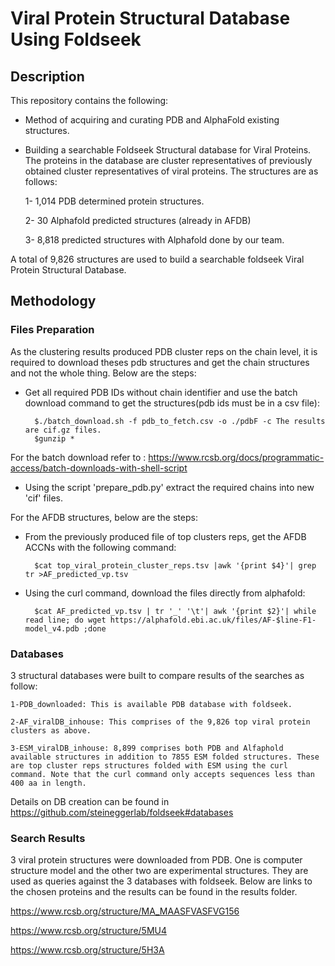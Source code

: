 # Viral Protein Structural Database Using Foldseek

## Description
This repository contains the following:
- Method of acquiring and curating PDB and AlphaFold existing structures.
- Building a searchable Foldseek Structural database for Viral Proteins. The proteins in the database are cluster representatives of previously obtained cluster representatives of viral proteins. The structures are as follows:

    1- 1,014 PDB determined protein structures. 
    
    2- 30 Alphafold predicted structures (already in AFDB)
    
    3- 8,818 predicted structures with Alphafold done by our team.
    
A total of 9,826 structures are used to build a searchable foldseek Viral Protein Structural Database. 


## Methodology

### Files Preparation

As the clustering results produced PDB cluster reps on the chain level, it is required to download theses pdb structures and get the chain structures and not the whole thing. Below are the steps:

- Get all required PDB IDs without chain identifier and use the batch download command to get the structures(pdb ids must be in a csv file):
    
        $./batch_download.sh -f pdb_to_fetch.csv -o ./pdbF -c The results are cif.gz files. 
        $gunzip *
        
For the batch download refer to : https://www.rcsb.org/docs/programmatic-access/batch-downloads-with-shell-script

- Using the script 'prepare_pdb.py' extract the required chains into new 'cif' files.

For the AFDB structures, below are the steps:

- From the previously produced file of top clusters reps, get the AFDB ACCNs with the following command:

        $cat top_viral_protein_cluster_reps.tsv |awk '{print $4}'| grep tr >AF_predicted_vp.tsv
    
- Using the curl command, download the files directly from alphafold:

        $cat AF_predicted_vp.tsv | tr '_' '\t'| awk '{print $2}'| while read line; do wget https://alphafold.ebi.ac.uk/files/AF-$line-F1-model_v4.pdb ;done
    
### Databases 

3 structural databases were built to compare results of the searches as follow:

    1-PDB_downloaded: This is available PDB database with foldseek.
    
    2-AF_viralDB_inhouse: This comprises of the 9,826 top viral protein clusters as above.
    
    3-ESM_viralDB_inhouse: 8,899 comprises both PDB and Alfaphold available structures in addition to 7855 ESM folded structures. These are top cluster reps structures folded with ESM using the curl command. Note that the curl command only accepts sequences less than 400 aa in length.

Details on DB creation can be found in https://github.com/steineggerlab/foldseek#databases

### Search Results

3 viral protein structures were downloaded from PDB. One is computer structure model and the other two are experimental structures.
They are used as queries against the 3 databases with foldseek. Below are links to the chosen proteins and the results can be found in the results folder.

https://www.rcsb.org/structure/MA_MAASFVASFVG156

https://www.rcsb.org/structure/5MU4

https://www.rcsb.org/structure/5H3A
